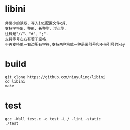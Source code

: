 # libini
    非常小的读取、写入ini配置文件c库.
    支持字符串、整形、长整型、浮点型.
    注释是"//"、"#"、";".
    支持等号左右有若干空格.
    不再支持单一右边所有字符,支持两种格式一种是带引号和不带引号的key
    
# build
    git clone https://github.com/niuyuling/libini
    cd libini
    make

# test
    gcc -Wall test.c -o test -L./ -lini -static
    ./test